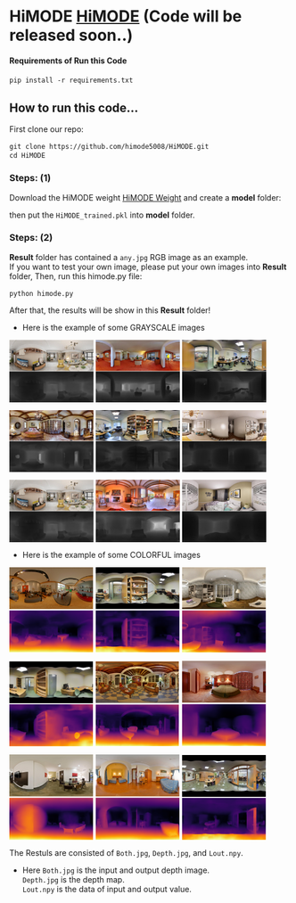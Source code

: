 # HiMODE [HiMODE](https://openaccess.thecvf.com/content/CVPR2022W/OmniCV/papers/Junayed_HiMODE_A_Hybrid_Monocular_Omnidirectional_Depth_Estimation_Model_CVPRW_2022_paper.pdf) (Code will be released soon..)

#### Requirements of Run this Code
```
pip install -r requirements.txt
```

## How to run this code...
First clone our repo:
```
git clone https://github.com/himode5008/HiMODE.git
cd HiMODE
```
### Steps: (1)
Download the HiMODE weight [HiMODE Weight](https://drive.google.com/drive/folders/1fEyLYSy_V6YFmUx7OZH4bSvf4UZGLlAQ?usp=sharing) and create a **model** folder:

then put the ```HiMODE_trained.pkl``` into **model** folder.
### Steps: (2)
**Result** folder has contained a ```any.jpg``` RGB image as an example. <br> 
If you want to test your own image, please put your own images into **Result** folder, Then, run this himode.py file:
```
python himode.py
```

After that, the results will be show in this **Result** folder! <br>
+ Here is the example of some GRAYSCALE images
<p float="left">
  <img src="output/2.jpg" width="30%" align="middle"/>
  <img src="output/4.jpg" width="30%" align="middle"/>
  <img src="output/7.jpg" width="30%" align="middle"/>
</p>

<p float="left">
  <img src="output/1.jpg" width="30%" align="middle"/>
  <img src="output/10.jpg" width="30%" align="middle"/>
  <img src="output/5.jpg" width="30%" align="middle"/>
</p>

<p float="left">
  <img src="output/2.jpg" width="30%" align="middle" />
  <img src="output/8.jpg" width="30%" align="middle" />
  <img src="output/9.jpg" width="30%" align="middle" />
</p>

+ Here is the example of some COLORFUL images
<p float="left">
  <img src="output/11.png" width="30%" align="middle"/>
  <img src="output/18.png" width="30%" align="middle"/>
  <img src="output/12.jpg" width="30%" align="middle"/>
</p>

<p float="left">
  <img src="output/19.png" width="30%" align="middle"/>
  <img src="output/13.png" width="30%" align="middle"/>
  <img src="output/15.png" width="30%" align="middle"/>
</p>

<p float="left">
  <img src="output/14.png" width="30%" align="middle" />
  <img src="output/16.png" width="30%" align="middle" />
  <img src="output/17.png" width="30%" align="middle" />
</p>


The Restuls are consisted of ```Both.jpg```, ```Depth.jpg```, and ```Lout.npy```. <br>
+ Here
```Both.jpg``` is the input and output depth image. <br>
```Depth.jpg``` is the depth map. <br>
```Lout.npy``` is the data of input and output value. <br>
